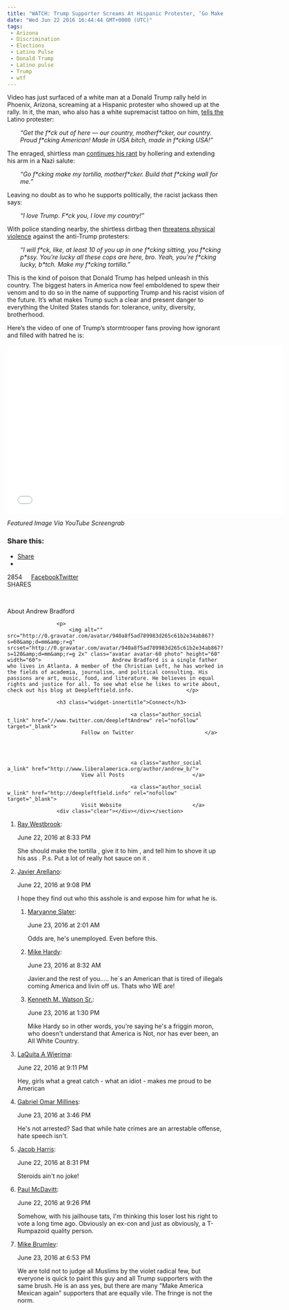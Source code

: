 ```yaml
---
title: "WATCH: Trump Supporter Screams At Hispanic Protester, ‘Go Make My F*cking Tortilla!’"
date: "Wed Jun 22 2016 16:44:44 GMT+0000 (UTC)"
tags: 
 - Arizona
 - Discrimination
 - Elections
 - Latino Pulse
 - Donald Trump
 - Latino pulse
 - Trump
 - wtf
---
```

<p><!-- Quick Adsense WordPress Plugin: http://quicksense.net/ --></p><p>Video has just surfaced of a white man at a Donald Trump rally held in Phoenix, Arizona, screaming at a Hispanic protester who showed up at the rally. In it, the man, who also has a white supremacist tattoo on him, <a href="http://gawker.com/this-shirtless-mountain-dew-motherfucker-is-the-living-1782370385" onclick="__gaTracker(&apos;send&apos;, &apos;event&apos;, &apos;outbound-article&apos;, &apos;http://gawker.com/this-shirtless-mountain-dew-motherfucker-is-the-living-1782370385&apos;, &apos;tells the&apos;);" target="_blank">tells the</a> Latino protester:</p><p style="padding-left: 30px;"><em>&#x201C;Get the f*ck out of here &#x2014; our country, motherf*cker, our country. Proud f*cking American! Made in USA bitch, made in f*cking USA!&#x201D;</em></p><p>The enraged, shirtless man <a href="https://www.youtube.com/watch?time_continue=5&amp;v=ups4FeSuHvY" onclick="__gaTracker(&apos;send&apos;, &apos;event&apos;, &apos;outbound-article&apos;, &apos;https://www.youtube.com/watch?time_continue=5&amp;v=ups4FeSuHvY&apos;, &apos;continues his rant&apos;);" target="_blank">continues his rant</a> by hollering and extending his arm in a Nazi salute:</p><p style="padding-left: 30px;"><em>&#x201C;Go f*cking make my tortilla, motherf*cker. Build that f*cking wall for me.&#x201D;</em></p><p>Leaving no doubt as to who he supports politically, the racist jackass then says:</p><p style="padding-left: 30px;"><em>&#x201C;I love Trump. F*ck you, I love my country!&#x201D;</em></p><p style="text-align: left;">With police standing nearby, the shirtless dirtbag then <a href="https://www.youtube.com/watch?time_continue=5&amp;v=ups4FeSuHvY" onclick="__gaTracker(&apos;send&apos;, &apos;event&apos;, &apos;outbound-article&apos;, &apos;https://www.youtube.com/watch?time_continue=5&amp;v=ups4FeSuHvY&apos;, &apos;threatens physical violence&apos;);" target="_blank">threatens physical violence</a> against the anti-Trump protesters:</p><p style="padding-left: 30px;"><em>&#x201C;I will f*ck, like, at least 10 of you up in one f*cking sitting, you f*cking p*ssy. You&#x2019;re lucky all these cops are here, bro. Yeah, you&#x2019;re f*cking lucky, b*tch. Make my f*cking tortilla.&#x201D;</em></p><p>This is the kind of poison that Donald Trump has helped unleash in this country. The biggest haters in America now feel emboldened to spew their venom and to do so in the name of supporting Trump and his racist vision of the future. It&#x2019;s what makes Trump such a clear and present danger to everything the United States stands for: tolerance, unity, diversity, brotherhood.</p><p>Here&#x2019;s the video of one of Trump&#x2019;s stormtrooper fans proving how ignorant and filled with hatred he is:</p><p><!-- Quick Adsense WordPress Plugin: http://quicksense.net/ --></p><p><span class="embed-youtube" style="text-align:center; display: block;"><iframe class="youtube-player" type="text/html" width="640" height="390" src="//www.youtube.com/embed/ups4FeSuHvY?version=3&amp;rel=1&amp;fs=1&amp;autohide=2&amp;showsearch=0&amp;showinfo=1&amp;iv_load_policy=1&amp;wmode=transparent" allowfullscreen="true" style="border:0;"></iframe></span></p><p><em>Featured Image Via YouTube Screengrab</em></p><p style="padding-left: 30px;">
<div style="font-size:0px;height:0px;line-height:0px;margin:0;padding:0;clear:both"></div>
<div class="sharedaddy sd-sharing-enabled">
<div class="robots-nocontent sd-block sd-social sd-social-official sd-sharing">
<h3 class="sd-title">Share this:</h3>
<div class="sd-content">
<ul>
<li><a href="#" class="sharing-anchor sd-button share-more"><span>Share</span></a></li>
<li class="share-end"></li>
</ul>
<div class="sharing-hidden">
<div class="inner" style="display: none;">
<ul>
<li class="share-email"><a rel="nofollow" data-shared="" class="share-email sd-button" href="http://www.liberalamerica.org/2016/06/22/watch-trump-supporter-screams-hispanic-protester-go-make-fcking-tortilla/?share=email" target="_blank" title="Click to email this to a friend"><span>Email</span></a></li>
<li class="share-print"><a rel="nofollow" data-shared="" class="share-print sd-button" href="http://www.liberalamerica.org/2016/06/22/watch-trump-supporter-screams-hispanic-protester-go-make-fcking-tortilla/#print" target="_blank" title="Click to print"><span>Print</span></a></li>
<li class="share-end"></li>
<li class="share-pocket">
<div class="pocket_button"><a href="https://getpocket.com/save" onclick="__gaTracker(&apos;send&apos;, &apos;event&apos;, &apos;outbound-article&apos;, &apos;https://getpocket.com/save&apos;, &apos;Pocket&apos;);" class="pocket-btn" data-lang="en" data-save-url="http://www.liberalamerica.org/2016/06/22/watch-trump-supporter-screams-hispanic-protester-go-make-fcking-tortilla/" data-pocket-count="horizontal">Pocket</a></div>
</li>
<li class="share-google-plus-1">
<div class="googleplus1_button">
<div class="g-plus" data-action="share" data-annotation="bubble" data-href="http://www.liberalamerica.org/2016/06/22/watch-trump-supporter-screams-hispanic-protester-go-make-fcking-tortilla/"></div>
</div>
</li>
<li class="share-end"></li>
<li class="share-end"></li>
</ul>
</div>
</div>
</div>
</div>
</div>
<aside class="mashsb-container mashsb-main"><div class="mashsb-box"><div class="mashsb-count" style="float:left;"><div class="counts mashsbcount">2854</div><span class="mashsb-sharetext">SHARES</span></div><div class="mashsb-buttons"><a style="" class="mashicon-facebook" href="http://www.facebook.com/sharer.php?u=http://www.liberalamerica.org/2016/06/22/watch-trump-supporter-screams-hispanic-protester-go-make-fcking-tortilla/" target="_blank" rel="nofollow"><span class="icon"></span><span class="text">Facebook</span></a><a style="" class="mashicon-twitter" href="https://twitter.com/intent/tweet?text=WATCH%3A%20Trump%20Supporter%20Screams%20At%20Hispanic%20Protester%2C%20%27Go%20Make%20My%20F%2Acking%20Tortilla%21%27&amp;url=http://www.liberalamerica.org/2016/06/22/watch-trump-supporter-screams-hispanic-protester-go-make-fcking-tortilla/&amp;via=LibAmericaOrg" target="_blank" rel="nofollow"><span class="icon"></span><span class="text">Twitter</span></a><div class="onoffswitch2" style="display:none;"></div></div></div>
                    <div style="clear:both;"></div></aside>
            <!-- Share buttons by mashshare.net - Version: 3.1.2--><section id="text-73" class="widget widget_text"><div class="widgetinner">			<div class="textwidget"><div id="rcjsload_0a33e3"></div>
<p><script type="text/javascript">
(function() {
var rcel = document.createElement("script");
rcel.id = 'rc_' + Math.floor(Math.random() * 1000);
rcel.type = 'text/javascript';
rcel.src = "http://trends.revcontent.com/serve.js.php?w=15973&t="+rcel.id+"&c="+(new Date()).getTime()+"&width="+(window.outerWidth || document.documentElement.clientWidth);
rcel.async = true;
var rcds = document.getElementById("rcjsload_0a33e3"); rcds.appendChild(rcel);
})();
</script></p>
</div>
		</div></section>
<section id="text-77" class="widget widget_text"><div class="widgetinner">			<div class="textwidget"><p><script type="text/javascript">
    kmn_placement = '7dfdcbe86e90be9431e6d8dcc6251daa';
</script><br>
<script type="text/javascript" src="//cdn.komoona.com/scripts/kmn_sa.js"></script></p>
</div>
		</div></section>
<section id="gabfire_authorbadge-2" class="widget gabfire_authorbadge"><div class="widgetinner">					<p class="first_p">About Andrew Bradford</p>
					
					<p>
						<img alt="" src="http://0.gravatar.com/avatar/940a8f5ad789983d265c61b2e34ab867?s=60&amp;d=mm&amp;r=g" srcset="http://0.gravatar.com/avatar/940a8f5ad789983d265c61b2e34ab867?s=120&amp;d=mm&amp;r=g 2x" class="avatar avatar-60 photo" height="60" width="60">						Andrew Bradford is a single father who lives in Atlanta. A member of the Christian Left, he has worked in the fields of academia, journalism, and political consulting. His passions are art, music, food, and literature. He believes in equal rights and justice for all. To see what else he likes to write about, check out his blog at Deepleftfield.info.					</p>
					
					<h3 class="widget-innertitle">Connect</h3>
					
											<a class="author_social t_link" href="//www.twitter.com/deepleftAndrew" rel="nofollow" target="_blank">
							Follow on Twitter						</a>
										
										
							
					
											<a class="author_social a_link" href="http://www.liberalamerica.org/author/andrew_b/">
							View all Posts						</a>
										
											<a class="author_social w_link" href="http://deepleftfield.info" rel="nofollow" target="_blank">
							Visit Website						</a>
					<div class="clear"></div></div></section>
				
				
<div id="comments" class="comments-area">
<div id="respond" class="comment-respond"><noscript><ol class="commentlist"><li id="comment-998469070249870_998573820239395" class="comment" itemprop="comment" itemscope="" itemtype="http://schema.org/UserComments"><p><a rel="nofollow" itemprop="creator" href="https://www.facebook.com/profile.php?id=1210177892349886">Ray Westbrook</a>:</p><p class="metadata"><time itemprop="commentTime" datetime="2016-06-22T20:33:25+0000">June 22, 2016 at 8:33 PM</time></p><div class="comment-content" itemprop="commentText"><p>She should make the tortilla , give it to him , and tell him to shove it up his ass . P.s. Put a lot of really hot sauce on it .</p>
</div></li><li id="comment-998469070249870_998587936904650" class="comment" itemprop="comment" itemscope="" itemtype="http://schema.org/UserComments"><p><a rel="nofollow" itemprop="creator" href="https://www.facebook.com/profile.php?id=10207948484683569">Javier Arellano</a>:</p><p class="metadata"><time itemprop="commentTime" datetime="2016-06-22T21:08:13+0000">June 22, 2016 at 9:08 PM</time></p><div class="comment-content" itemprop="commentText"><p>I hope they find out who this asshole is and expose him for what he is.</p>
</div><ol class="children"><li id="comment-998469070249870_998704193559691" class="comment" itemprop="comment" itemscope="" itemtype="http://schema.org/UserComments"><p><a rel="nofollow" itemprop="creator" href="https://www.facebook.com/profile.php?id=10154204846164373">Maryanne Slater</a>:</p><p class="metadata"><time itemprop="commentTime" datetime="2016-06-23T02:01:59+0000">June 23, 2016 at 2:01 AM</time></p><div class="comment-content" itemprop="commentText"><p>Odds are, he&apos;s unemployed. Even before this.</p>
</div></li><li id="comment-998469070249870_998851863544924" class="comment" itemprop="comment" itemscope="" itemtype="http://schema.org/UserComments"><p><a rel="nofollow" itemprop="creator" href="https://www.facebook.com/profile.php?id=10206521039967883">Mike Hardy</a>:</p><p class="metadata"><time itemprop="commentTime" datetime="2016-06-23T08:32:24+0000">June 23, 2016 at 8:32 AM</time></p><div class="comment-content" itemprop="commentText"><p>Javier.and the rest of you..... he`s an American that is tired of illegals coming America and livin off us. Thats who WE are!</p>
</div></li><li id="comment-998469070249870_998992093530901" class="comment" itemprop="comment" itemscope="" itemtype="http://schema.org/UserComments"><p><a rel="nofollow" itemprop="creator" href="https://www.facebook.com/profile.php?id=1000808486639471">Kenneth M. Watson Sr.</a>:</p><p class="metadata"><time itemprop="commentTime" datetime="2016-06-23T13:30:08+0000">June 23, 2016 at 1:30 PM</time></p><div class="comment-content" itemprop="commentText"><p>Mike Hardy so in other words, you&apos;re saying he&apos;s a friggin moron, who doesn&apos;t understand that America is Not, nor has ever been, an All White Country.</p>
</div></li></ol></li><li id="comment-998469070249870_998588896904554" class="comment" itemprop="comment" itemscope="" itemtype="http://schema.org/UserComments"><p><a rel="nofollow" itemprop="creator" href="https://www.facebook.com/profile.php?id=10202872730052923">LaQuita A Wierima</a>:</p><p class="metadata"><time itemprop="commentTime" datetime="2016-06-22T21:11:04+0000">June 22, 2016 at 9:11 PM</time></p><div class="comment-content" itemprop="commentText"><p>Hey, girls what a great catch - what an idiot - makes me proud to be American</p>
</div></li><li id="comment-998469070249870_999071296856314" class="comment" itemprop="comment" itemscope="" itemtype="http://schema.org/UserComments"><p><a rel="nofollow" itemprop="creator" href="https://www.facebook.com/profile.php?id=10157576749695355">Gabriel Omar Millines</a>:</p><p class="metadata"><time itemprop="commentTime" datetime="2016-06-23T15:46:19+0000">June 23, 2016 at 3:46 PM</time></p><div class="comment-content" itemprop="commentText"><p>He&apos;s not arrested?  Sad that while hate crimes are an arrestable offense, hate speech isn&apos;t.</p>
</div></li><li id="comment-998469070249870_998573146906129" class="comment" itemprop="comment" itemscope="" itemtype="http://schema.org/UserComments"><p><a rel="nofollow" itemprop="creator" href="https://www.facebook.com/profile.php?id=988172671299591">Jacob Harris</a>:</p><p class="metadata"><time itemprop="commentTime" datetime="2016-06-22T20:31:02+0000">June 22, 2016 at 8:31 PM</time></p><div class="comment-content" itemprop="commentText"><p>Steroids ain&apos;t no joke!</p>
</div></li><li id="comment-998469070249870_998600036903440" class="comment" itemprop="comment" itemscope="" itemtype="http://schema.org/UserComments"><p><a rel="nofollow" itemprop="creator" href="https://www.facebook.com/profile.php?id=596758680502273">Paul McDavitt</a>:</p><p class="metadata"><time itemprop="commentTime" datetime="2016-06-22T21:26:04+0000">June 22, 2016 at 9:26 PM</time></p><div class="comment-content" itemprop="commentText"><p>Somehow, with his jailhouse tats, I&apos;m thinking this loser lost his right to vote a long time ago.  Obviously an ex-con and just as obviously, a T-Rumpazoid quality person.</p>
</div></li><li id="comment-998469070249870_999152580181519" class="comment" itemprop="comment" itemscope="" itemtype="http://schema.org/UserComments"><p><a rel="nofollow" itemprop="creator" href="https://www.facebook.com/profile.php?id=1217338894952252">Mike Brumley</a>:</p><p class="metadata"><time itemprop="commentTime" datetime="2016-06-23T18:53:43+0000">June 23, 2016 at 6:53 PM</time></p><div class="comment-content" itemprop="commentText"><p>We are told not to judge all Muslims by the violet radical few, but everyone is quick to paint this guy and all Trump supporters with the same brush.  He is an ass yes, but there are many &quot;Make America Mexican again&quot; supporters that are equally vile.  The fringe is not the norm.</p>
</div></li></ol></noscript>
<div class="fb-social-plugin comment-form fb-comments" id="commentform" data-href="http://www.liberalamerica.org/2016/06/22/watch-trump-supporter-screams-hispanic-protester-go-make-fcking-tortilla/" data-width="470" data-num-posts="20" data-order-by="social"></div>
</div></div>
		</p>